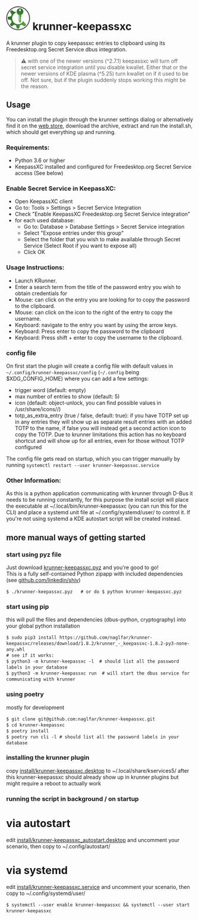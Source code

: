 # <img src="https://raw.githubusercontent.com/naglfar/krunner-keepassxc/master/logo.svg" width="64" height="64"/> krunner-keepassxc

A krunner plugin to copy keepassxc entries to clipboard using its Freedesktop.org Secret Service dbus integration.

> :warning: with one of the newer versions (^2.7.1) keepassxc will turn off secret service integration until you disable kwallet. Either that or the newer versions of KDE plasma (^5.25) turn kwallet on if it used to be off. Not sure, but if the plugin suddenly stops working this might be the reason.

## Usage
You can install the plugin through the krunner settings dialog or alternatively find it on the [web store](https://store.kde.org/p/1414906/), download the archive, extract and run the install.sh, which should get everything up and running.

### Requirements:
- Python 3.6 or higher
- KeepassXC installed and configured for Freedesktop.org Secret Service access (See below)

### Enable Secret Service in KeepassXC:
* Open KeepassXC client
* Go to: Tools > Settings > Secret Service Integration 
* Check "Enable KeepassXC Freedesktop.org Secret Service integration"
* for each used database:
  * Go to: Database > Database Settings > Secret Service integration 
  * Select "Expose entries under this group"
  * Select the folder that you wish to make available through Secret Service (Select Root if you want to expose all)
  * Click OK

### Usage Instructions:
* Launch KRunner. 
* Enter a search term from the title of the password entry you wish to obtain credentials for
* Mouse: can click on the entry you are looking for to copy the password to the clipboard.
* Mouse: can click on the icon to the right of the entry to copy the username. 
* Keyboard: navigate to the entry you want by using the arrow keys.
* Keyboard: Press enter to copy the password to the clipboard
* Keyboard: Press shift + enter to copy the username to the clipboard.

### config file ##
On first start the plugin will create a config file with default values in `~/.config/krunner-keepassxc/config` (`~/.config` being $XDG_CONFIG_HOME) where you can add a few settings:
- trigger word (default: empty)
- max number of entries to show (default: 5)
- icon (default: object-unlock, you can find possible values in /usr/share/icons/<your theme>/)
- totp_as_extra_entry (true / false, default: true): if you have TOTP set up in any entries they will show up as separate result entries with an added TOTP to the name, if false you will instead get a second action icon to copy the TOTP. Due to krunner limitations this action has no keyboard shortcut and will show up for all entries, even for those without TOTP configured

The config file gets read on startup, which you can trigger manually by running `systemctl restart --user krunner-keepassxc.service`

### Other Information:
As this is a python application communicating with krunner through D-Bus it needs to be running constantly, for this purpose the install script will place the executable at ~/.local/bin/krunner-keepassxc (you can run this for the CLI) and place a systemd unit file at ~/.config/systemd/user/ to control it. If you're not using systemd a KDE autostart script will be created instead.

  
## more manual ways of getting started ##

### start using pyz file ###
Just download [krunner-keepassxc.pyz](https://github.com/naglfar/krunner-keepassxc/releases/download/1.8.2/krunner-keepassxc.pyz) and you're good to go!  
This is a fully self-contained Python zipapp with included dependencies (see [github.com/linkedin/shiv](https://github.com/linkedin/shiv))
```
$ ./krunner-keepassxc.pyz	# or do $ python krunner-keepassxc.pyz
```

### start using pip ###
this will pull the files and dependencies (dbus-python, cryptography) into your global python installation
```
$ sudo pip3 install https://github.com/naglfar/krunner-keepassxc/releases/download/1.8.2/krunner_-_keepassxc-1.8.2-py3-none-any.whl
# see if it works:
$ python3 -m krunner-keepassxc -l  # should list all the password labels in your database
$ python3 -m krunner-keepassxc run  # will start the dbus service for communicating with krunner
```

### using poetry ###
mostly for development
```
$ git clone git@github.com:naglfar/krunner-keepassxc.git
$ cd krunner-keepassxc
$ poetry install
$ poetry run cli -l # should list all the password labels in your database
```

### installing the krunner plugin  ###
copy [install/krunner-keepassxc.desktop](install/krunner-keepassxc.desktop) to ~/.local/share/kservices5/
after this krunner-keepassxc should already show up in krunner plugins but might require a reboot to actually work

### running the script in background / on startup ###
# via autostart
edit [install/krunner-keepassxc_autostart.desktop](install/krunner-keepassxc_autostart.desktop) and uncomment your scenario,
then copy to ~/.config/autostart/
# via systemd
edit [install/krunner-keepassxc.service](install/krunner-keepassxc.service) and uncomment your scenario,
then copy to ~/.config/systemd/user/
```
$ systemctl --user enable krunner-keepassxc && systemctl --user start krunner-keepassxc
```

